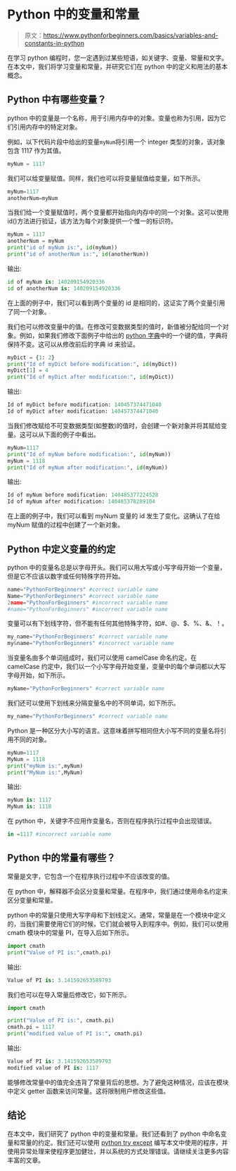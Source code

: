 # Python 中的变量和常量

> 原文：<https://www.pythonforbeginners.com/basics/variables-and-constants-in-python>

在学习 python 编程时，您一定遇到过某些短语，如关键字、变量、常量和文字。在本文中，我们将学习变量和常量，并研究它们在 python 中的定义和用法的基本概念。

## Python 中有哪些变量？

python 中的变量是一个名称，用于引用内存中的对象。变量也称为引用，因为它们引用内存中的特定对象。

例如，以下代码片段中给出的变量`myNum`将引用一个 integer 类型的对象，该对象包含 1117 作为其值。

```py
myNum = 1117
```

我们可以给变量赋值。同样，我们也可以将变量赋值给变量，如下所示。

```py
myNum=1117
anotherNum=myNum
```

当我们给一个变量赋值时，两个变量都开始指向内存中的同一个对象。这可以使用 id()方法进行验证，该方法为每个对象提供一个惟一的标识符。

```py
myNum = 1117
anotherNum = myNum
print("id of myNum is:", id(myNum))
print("id of anotherNum is:", id(anotherNum))
```

输出:

```py
id of myNum is: 140209154920336
id of anotherNum is: 140209154920336
```

在上面的例子中，我们可以看到两个变量的 id 是相同的，这证实了两个变量引用了同一个对象。

我们也可以修改变量中的值。在修改可变数据类型的值时，新值被分配给同一个对象。例如，如果我们修改下面例子中给出的 [python 字典](https://www.pythonforbeginners.com/dictionary/how-to-use-dictionaries-in-python/)中的一个键的值，字典将保持不变。这可以从修改前后的字典 id 来验证。

```py
myDict = {1: 2}
print("Id of myDict before modification:", id(myDict))
myDict[1] = 4
print("Id of myDict after modification:", id(myDict))
```

输出:

```py
Id of myDict before modification: 140457374471040
Id of myDict after modification: 140457374471040
```

当我们修改赋给不可变数据类型(如整数)的值时，会创建一个新对象并将其赋给变量。这可以从下面的例子中看出。

```py
myNum=1117
print("Id of myNum before modification:", id(myNum))
myNum = 1118
print("Id of myNum after modification:", id(myNum))
```

输出:

```py
Id of myNum before modification: 140485377224528
Id of myNum after modification: 140485378289104
```

在上面的例子中，我们可以看到 myNum 变量的 id 发生了变化。这确认了在给 myNum 赋值的过程中创建了一个新对象。

## Python 中定义变量的约定

python 中的变量名总是以字母开头。我们可以用大写或小写字母开始一个变量，但是它不应该以数字或任何特殊字符开始。

```py
name="PythonForBeginners" #correct variable name
Name="PythonForBeginners" #correct variable name
2name="PythonForBeginners" #incorrect variable name
#name="PythonForBeginners" #incorrect variable name
```

变量可以有下划线字符，但不能有任何其他特殊字符，如#、@、$、%、&、！。

```py
my_name="PythonForBeginners" #correct variable name
my&name="PythonForBeginners" #incorrect variable name
```

当变量名由多个单词组成时，我们可以使用 camelCase 命名约定。在 camelCase 约定中，我们以一个小写字母开始变量，变量中的每个单词都以大写字母开始，如下所示。

```py
myName="PythonForBeginners" #correct variable name
```

我们还可以使用下划线来分隔变量名中的不同单词，如下所示。

```py
my_name="PythonForBeginners" #correct variable name
```

Python 是一种区分大小写的语言。这意味着拼写相同但大小写不同的变量名将引用不同的对象。

```py
myNum=1117
MyNum = 1118
print("myNum is:",myNum)
print("MyNum is:",MyNum)
```

输出:

```py
myNum is: 1117
MyNum is: 1118
```

在 python 中，关键字不应用作变量名，否则在程序执行过程中会出现错误。

```py
in =1117 #incorrect variable name
```

## Python 中的常量有哪些？

常量是文字，它包含一个在程序执行过程中不应该改变的值。

在 python 中，解释器不会区分变量和常量。在程序中，我们通过使用命名约定来区分变量和常量。

python 中的常量只使用大写字母和下划线定义。通常，常量是在一个模块中定义的，当我们需要使用它们的时候，它们就会被导入到程序中。例如，我们可以使用 cmath 模块中的常量 PI，在导入后如下所示。

```py
import cmath
print("Value of PI is:",cmath.pi)
```

输出:

```py
Value of PI is: 3.141592653589793 
```

我们也可以在导入常量后修改它，如下所示。

```py
import cmath

print("Value of PI is:", cmath.pi)
cmath.pi = 1117
print("modified value of PI is:", cmath.pi) 
```

输出:

```py
Value of PI is: 3.141592653589793
modified value of PI is: 1117
```

能够修改常量中的值完全违背了常量背后的思想。为了避免这种情况，应该在模块中定义 getter 函数来访问常量。这将限制用户修改这些值。

## 结论

在本文中，我们研究了 python 中的变量和常量。我们还看到了 python 中命名变量和常量的约定。我们还可以使用 [python try except](https://www.pythonforbeginners.com/error-handling/python-try-and-except) 编写本文中使用的程序，并使用异常处理来使程序更加健壮，并以系统的方式处理错误。请继续关注更多内容丰富的文章。